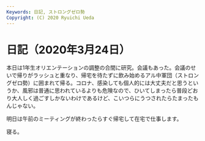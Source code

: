 ```yaml
---
Keywords: 日記, ストロングゼロ勢
Copyright: (C) 2020 Ryuichi Ueda
---
```


# 日記（2020年3月24日）

本日は1年生オリエンテーションの調整の合間に研究。会議もあった。会議のせいで帰りがラッシュと重なり、帰宅を待たずに飲み始めるアル中軍団（ストロングゼロ勢）に囲まれて帰る。コロナ、感染しても個人的には大丈夫だと思うというか、風邪は普通に思われているよりも危険なので、ひいてしまったら普段どおり大人しく過ごすしかないわけであるけど、こいつらにうつされたらたまったもんじゃない。


明日は午前のミーティングが終わったらすぐ帰宅して在宅で仕事します。



寝る。

